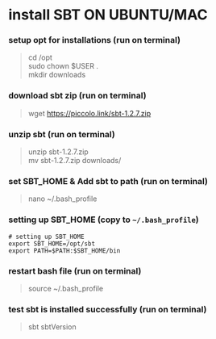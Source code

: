 # install SBT ON UBUNTU/MAC

### setup opt for installations (run on terminal)
> cd /opt <br>
> sudo chown $USER . <br>
> mkdir downloads

### download sbt zip  (run on terminal)
> wget https://piccolo.link/sbt-1.2.7.zip

### unzip sbt (run on terminal)
> unzip sbt-1.2.7.zip <br>
> mv sbt-1.2.7.zip downloads/

### set SBT_HOME & Add sbt to path  (run on terminal)
> nano ~/.bash_profile

### setting up SBT_HOME (copy to `~/.bash_profile`)
    # setting up SBT_HOME
    export SBT_HOME=/opt/sbt
    export PATH=$PATH:$SBT_HOME/bin

### restart bash file (run on terminal)
> source ~/.bash_profile

### test sbt is installed successfully  (run on terminal)
> sbt sbtVersion